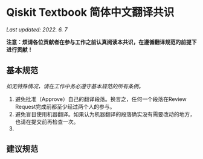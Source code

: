 # Qiskit Textbook 简体中文翻译共识

*Last updated: 2022. 6. 7*

**注意：烦请各位贡献者在参与工作之前认真阅读本共识，在遵循翻译规范的前提下进行贡献！**
## 基本规范
*如无特殊情况，请在工作中务必遵守基本规范的所有条例。*

1. 避免批准（Approve）自己的翻译段落。换言之，任何一个段落在Review Request完成前都至少经过两个人的参与。
2. 避免盲目使用机器翻译。如果认为机器翻译的段落确实没有需要改动的地方，也请在提交前再检查一次。
3. 


## 建议规范
